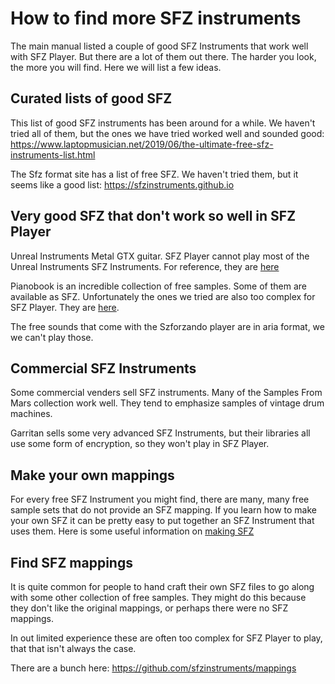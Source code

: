# How to find more SFZ instruments

The main manual listed a couple of good SFZ Instruments that work well with SFZ Player. But there are a lot of them out there. The harder you look, the more you will find. Here we will list a few ideas.

## Curated lists of good SFZ

This list of good SFZ instruments has been around for a while. We haven't tried all of them, but the ones we have tried worked well and sounded good: https://www.laptopmusician.net/2019/06/the-ultimate-free-sfz-instruments-list.html

The Sfz format site has a list of free SFZ. We haven't tried them, but it seems like a good list: https://sfzinstruments.github.io

## Very good SFZ that don't work so well in SFZ Player

Unreal Instruments Metal GTX guitar. SFZ Player cannot play most of the Unreal Instruments SFZ Instruments. For reference, they are [here](https://unreal-instruments.wixsite.com/unreal-instruments)

Pianobook is an incredible collection of free samples. Some of them are available as SFZ. Unfortunately the ones we tried are also too complex for SFZ Player. They are [here](https://www.pianobook.co.uk/).

The free sounds that come with the Szforzando player are in aria format, we we can't play those.

## Commercial SFZ Instruments

Some commercial venders sell SFZ instruments. Many of the Samples From Mars collection work well. They tend to emphasize samples of vintage drum machines.

Garritan sells some very advanced SFZ Instruments, but their libraries all use some form of encryption, so they won't play in SFZ Player.

## Make your own mappings

For every free SFZ Instrument you might find, there are many, many free sample sets that do not provide an SFZ mapping. If you learn how to make your own SFZ it can be pretty easy to put together an SFZ Instrument that uses them. Here is some useful information on [making SFZ](./sfz-player-make.md)

## Find SFZ mappings

It is quite common for people to hand craft their own SFZ files to go along with some other collection of free samples. They might do this because they don't like the original mappings, or perhaps there were no SFZ mappings.

In out limited experience these are often too complex for SFZ Player to play, that that isn't always the case.

There are a bunch here: https://github.com/sfzinstruments/mappings
